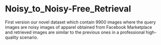 # Noisy_to_Noisy-Free_Retrieval


First version our novel dataset which contain 9900 images where the query images are noisy images of apparel obtained from Facebook Marketplace and retrieved images are similar to the previous ones in a professional high-quality scenario.